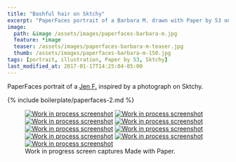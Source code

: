 ```yaml
---
title: "Bashful hair on Sktchy"
excerpt: "PaperFaces portrait of a Barbara M. drawn with Paper by 53 on an iPad."
image: 
  path: &image /assets/images/paperfaces-barbara-m.jpg 
  feature: *image
  teaser: /assets/images/paperfaces-barbara-m-teaser.jpg
  thumb: /assets/images/paperfaces-barbara-m-150.jpg
tags: [portrait, illustration, Paper by 53, Sktchy]
last_modified_at: 2017-01-17T14:25:04-05:00
---
```


PaperFaces portrait of a [Jen F.](http://sktchy.com/vJbCsc) inspired by a photograph on Sktchy.

{% include boilerplate/paperfaces-2.md %}

<figure class="third">
  <a href="{{ site.url }}/assets/images/paperfaces-barbara-m-process-1-lg.jpg"><img src="{{ site.url }}/assets/images/paperfaces-barbara-m-process-1-600.jpg" alt="Work in process screenshot"></a>
  <a href="{{ site.url }}/assets/images/paperfaces-barbara-m-process-2-lg.jpg"><img src="{{ site.url }}/assets/images/paperfaces-barbara-m-process-2-600.jpg" alt="Work in process screenshot"></a>
  <a href="{{ site.url }}/assets/images/paperfaces-barbara-m-process-3-lg.jpg"><img src="{{ site.url }}/assets/images/paperfaces-barbara-m-process-3-600.jpg" alt="Work in process screenshot"></a>
  <a href="{{ site.url }}/assets/images/paperfaces-barbara-m-process-4-lg.jpg"><img src="{{ site.url }}/assets/images/paperfaces-barbara-m-process-4-600.jpg" alt="Work in process screenshot"></a>
  <a href="{{ site.url }}/assets/images/paperfaces-barbara-m-process-5-lg.jpg"><img src="{{ site.url }}/assets/images/paperfaces-barbara-m-process-5-600.jpg" alt="Work in process screenshot"></a>
  <a href="{{ site.url }}/assets/images/paperfaces-barbara-m-process-6-lg.jpg"><img src="{{ site.url }}/assets/images/paperfaces-barbara-m-process-6-600.jpg" alt="Work in process screenshot"></a>
  <a href="{{ site.url }}/assets/images/paperfaces-barbara-m-process-7-lg.jpg"><img src="{{ site.url }}/assets/images/paperfaces-barbara-m-process-7-600.jpg" alt="Work in process screenshot"></a>
  <a href="{{ site.url }}/assets/images/paperfaces-barbara-m-process-8-lg.jpg"><img src="{{ site.url }}/assets/images/paperfaces-barbara-m-process-8-600.jpg" alt="Work in process screenshot"></a>
  <a href="{{ site.url }}/assets/images/paperfaces-barbara-m-process-9-lg.jpg"><img src="{{ site.url }}/assets/images/paperfaces-barbara-m-process-9-600.jpg" alt="Work in process screenshot"></a>
  <figcaption>Work in progress screen captures Made with Paper.</figcaption>
</figure>
